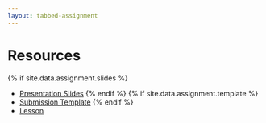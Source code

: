 ```yaml
---
layout: tabbed-assignment
---
```


# Resources

{% if site.data.assignment.slides %}
* [Presentation Slides][slides]
{% endif %}
{% if site.data.assignment.template %}
* [Submission Template][template]
{% endif %}
* [Lesson][]

<!-- Don't edit links here, change them in _data/assignment.yml instead, -->

[lesson]: <{{site.data.assignment.lesson}}>

[slides]: <{{site.data.assignment.slides}}>

[template]: <{{site.data.assignment.template}}>
